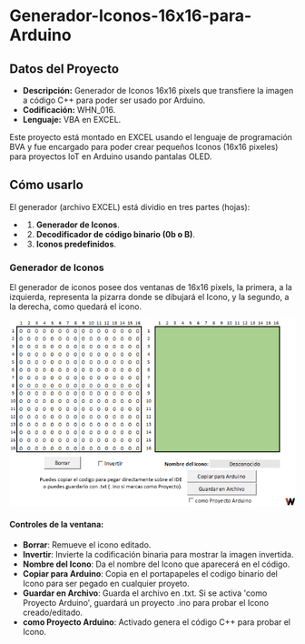 # Generador-Iconos-16x16-para-Arduino
## Datos del Proyecto
- **Descripción:** Generador de Iconos 16x16 pixels que transfiere la imagen a código C++ para poder ser usado por Arduino.
- **Codificación:** WHN_016.
- **Lenguaje:** VBA en EXCEL.

Este proyecto está montado en EXCEL usando el lenguaje de programación BVA y fue encargado para poder crear pequeños Iconos (16x16 pixeles) para proyectos IoT en Arduino usando pantalas OLED.

## Cómo usarlo
El generador (archivo EXCEL) está dividio en tres partes (hojas):
- 1) **Generador de Iconos**.
- 2) **Decodificador de código binario (0b o B)**.
- 3) **Iconos predefinidos**.


### Generador de Iconos
El generador de iconos posee dos ventanas de 16x16 pixels, la primera, a la izquierda, representa la pizarra donde se dibujará el Icono, y la segundo, a la derecha, como quedará el icono.

![Generador de Iconos 16x16 pixels](https://github.com/jgarvidsson/Generador-Iconos-16x16-para-Arduino/blob/img/1_GeneradorIconos.png?raw=true)

#### Controles de la ventana:
- **Borrar**: Remueve el icono editado.
- **Invertir**: Invierte la codificación binaria para mostrar la imagen invertida.
- **Nombre del Icono**: Da el nombre del Icono que aparecerá en el código.
- **Copiar para Arduino**: Copia en el portapapeles el codigo binario del Icono para ser pegado en cualquier proyeto.
- **Guardar en Archivo**: Guarda el archivo en .txt. Si se activa 'como Proyecto Arduino', guardará un proyecto .ino para probar el Icono creado/editado.
- **como Proyecto Arduino**: Activado genera el código C++ para probar el Icono.
